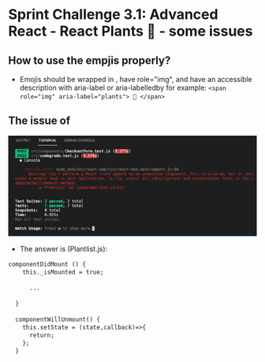 # Sprint Challenge 3.1: Advanced React - React Plants 🌿  - some issues

##  How to use the empjis properly?

- Emojis should be wrapped in <span>, have role="img", and have an accessible description with aria-label or aria-labelledby
  for example: `<span role="img" aria-label="plants"> 🌿 </span>`

## The issue of 
![ScreenShot](ScreenShot.png)

- The answer is (Plantlist.js):
```
componentDidMount () {
    this._isMounted = true;
     
      ...

  }  

  componentWillUnmount() {
    this.setState = (state,callback)=>{
      return;
    };
  }  
```